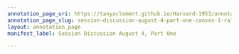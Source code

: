 ```yaml
---
annotation_page_uri: https://tanyaclement.github.io/Harvard-1953/annotations/session-discussion-august-4-part-one-canvas-1-ralph-ellison.json
annotation_page_slug: session-discussion-august-4-part-one-canvas-1-ralph-ellison
layout: annotation_page
manifest_label: Session Discussion August 4, Part One

---
```

